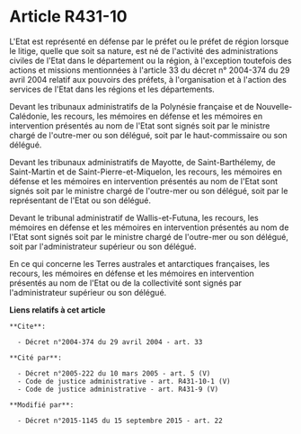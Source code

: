 # Article R431-10

L'Etat est représenté en défense par le préfet ou le préfet de région lorsque le litige, quelle que soit sa nature, est né de
l'activité des administrations civiles de l'Etat dans le département ou la région, à l'exception toutefois des actions et
missions mentionnées à l'article 33 du décret n° 2004-374 du 29 avril 2004 relatif aux pouvoirs des préfets, à l'organisation
et à l'action des services de l'Etat dans les régions et les départements. 

Devant les tribunaux administratifs de la Polynésie française et de Nouvelle-Calédonie, les recours, les mémoires en défense
et les mémoires en intervention présentés au nom de l'Etat sont signés soit par le ministre chargé de l'outre-mer ou son
délégué, soit par le haut-commissaire ou son délégué. 

Devant les tribunaux administratifs de Mayotte, de Saint-Barthélemy, de Saint-Martin et de Saint-Pierre-et-Miquelon, les
recours, les mémoires en défense et les mémoires en intervention présentés au nom de l'Etat sont signés soit par le ministre
chargé de l'outre-mer ou son délégué, soit par le représentant de l'Etat ou son délégué. 

Devant le tribunal administratif de  Wallis-et-Futuna, les recours, les mémoires en défense et les mémoires en intervention
présentés au nom de l'Etat sont signés soit par le ministre chargé de l'outre-mer ou son délégué, soit par l'administrateur
supérieur ou son délégué. 

En ce qui concerne les Terres australes et antarctiques françaises, les recours, les mémoires en défense et les mémoires en
intervention présentés au nom de l'Etat ou de la collectivité sont signés par l'administrateur supérieur ou son délégué.

**Liens relatifs à cet article**

	**Cite**:

	  - Décret n°2004-374 du 29 avril 2004 - art. 33

	**Cité par**:

	  - Décret n°2005-222 du 10 mars 2005 - art. 5 (V)
	  - Code de justice administrative - art. R431-10-1 (V)
	  - Code de justice administrative - art. R431-9 (V)

	**Modifié par**:

	  - Décret n°2015-1145 du 15 septembre 2015 - art. 22
